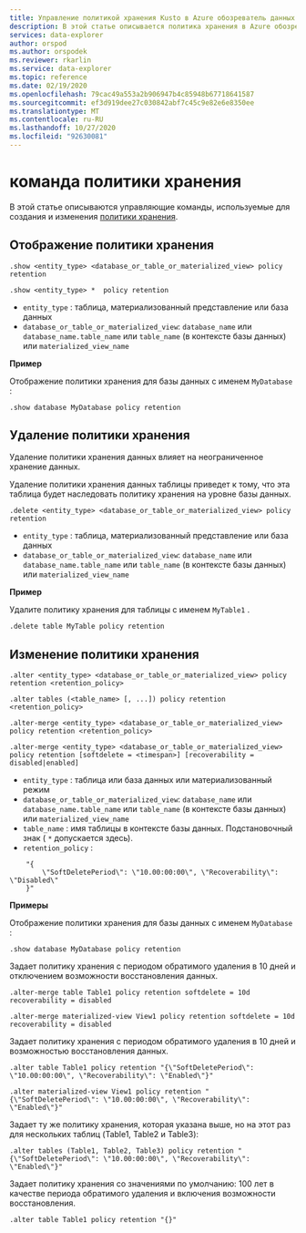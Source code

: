 ```yaml
---
title: Управление политикой хранения Kusto в Azure обозреватель данных
description: В этой статье описывается политика хранения в Azure обозреватель данных.
services: data-explorer
author: orspod
ms.author: orspodek
ms.reviewer: rkarlin
ms.service: data-explorer
ms.topic: reference
ms.date: 02/19/2020
ms.openlocfilehash: 79cac49a553a2b906947b4c85948b67718641587
ms.sourcegitcommit: ef3d919dee27c030842abf7c45c9e82e6e8350ee
ms.translationtype: MT
ms.contentlocale: ru-RU
ms.lasthandoff: 10/27/2020
ms.locfileid: "92630081"
---
```

# <a name="retention-policy-command"></a>команда политики хранения

В этой статье описываются управляющие команды, используемые для создания и изменения [политики хранения](retentionpolicy.md).

## <a name="show-retention-policy"></a>Отображение политики хранения

```kusto
.show <entity_type> <database_or_table_or_materialized_view> policy retention

.show <entity_type> *  policy retention
```

* `entity_type` : таблица, материализованный представление или база данных
* `database_or_table_or_materialized_view`: `database_name` или `database_name.table_name` или `table_name` (в контексте базы данных) или `materialized_view_name`

**Пример**

Отображение политики хранения для базы данных с именем `MyDatabase` :

```kusto
.show database MyDatabase policy retention
```

## <a name="delete-retention-policy"></a>Удаление политики хранения

Удаление политики хранения данных влияет на неограниченное хранение данных.

Удаление политики хранения данных таблицы приведет к тому, что эта таблица будет наследовать политику хранения на уровне базы данных.

```kusto
.delete <entity_type> <database_or_table_or_materialized_view> policy retention
```

* `entity_type` : таблица, материализованный представление или база данных
* `database_or_table_or_materialized_view`: `database_name` или `database_name.table_name` или `table_name` (в контексте базы данных) или `materialized_view_name`

**Пример**

Удалите политику хранения для таблицы с именем `MyTable1` .

```kusto
.delete table MyTable policy retention
```


## <a name="alter-retention-policy"></a>Изменение политики хранения

```kusto
.alter <entity_type> <database_or_table_or_materialized_view> policy retention <retention_policy>

.alter tables (<table_name> [, ...]) policy retention <retention_policy>

.alter-merge <entity_type> <database_or_table_or_materialized_view> policy retention <retention_policy>

.alter-merge <entity_type> <database_or_table_or_materialized_view> policy retention [softdelete = <timespan>] [recoverability = disabled|enabled]
```

* `entity_type` : таблица или база данных или материализованный режим
* `database_or_table_or_materialized_view`: `database_name` или `database_name.table_name` или `table_name` (в контексте базы данных) или `materialized_view_name`
* `table_name` : имя таблицы в контексте базы данных.  Подстановочный знак ( `*` допускается здесь).
* `retention_policy` :

```kusto
    "{ 
        \"SoftDeletePeriod\": \"10.00:00:00\", \"Recoverability\": \"Disabled\"
    }" 
```

**Примеры**

Отображение политики хранения для базы данных с именем `MyDatabase` :

```kusto
.show database MyDatabase policy retention
```

Задает политику хранения с периодом обратимого удаления в 10 дней и отключением возможности восстановления данных.

```kusto
.alter-merge table Table1 policy retention softdelete = 10d recoverability = disabled

.alter-merge materialized-view View1 policy retention softdelete = 10d recoverability = disabled
```

Задает политику хранения с периодом обратимого удаления в 10 дней и возможностью восстановления данных.

```kusto
.alter table Table1 policy retention "{\"SoftDeletePeriod\": \"10.00:00:00\", \"Recoverability\": \"Enabled\"}"

.alter materialized-view View1 policy retention "{\"SoftDeletePeriod\": \"10.00:00:00\", \"Recoverability\": \"Enabled\"}"
```

Задает ту же политику хранения, которая указана выше, но на этот раз для нескольких таблиц (Table1, Table2 и Table3):

```kusto
.alter tables (Table1, Table2, Table3) policy retention "{\"SoftDeletePeriod\": \"10.00:00:00\", \"Recoverability\": \"Enabled\"}"
```

Задает политику хранения со значениями по умолчанию: 100 лет в качестве периода обратимого удаления и включения возможности восстановления.

```kusto
.alter table Table1 policy retention "{}"
```